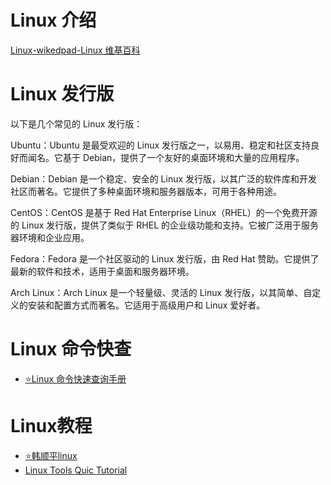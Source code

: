# Linux 介绍

[Linux-wikedpad-Linux 维基百科](https://zh.wikipedia.org/wiki/Linux)

# Linux 发行版

以下是几个常见的 Linux 发行版：

Ubuntu：Ubuntu 是最受欢迎的 Linux 发行版之一，以易用、稳定和社区支持良好而闻名。它基于 Debian，提供了一个友好的桌面环境和大量的应用程序。

Debian：Debian 是一个稳定、安全的 Linux 发行版，以其广泛的软件库和开发社区而著名。它提供了多种桌面环境和服务器版本，可用于各种用途。

CentOS：CentOS 是基于 Red Hat Enterprise Linux（RHEL）的一个免费开源的 Linux 发行版，提供了类似于 RHEL 的企业级功能和支持。它被广泛用于服务器环境和企业应用。

Fedora：Fedora 是一个社区驱动的 Linux 发行版，由 Red Hat 赞助。它提供了最新的软件和技术，适用于桌面和服务器环境。

Arch Linux：Arch Linux 是一个轻量级、灵活的 Linux 发行版，以其简单、自定义的安装和配置方式而著名。它适用于高级用户和 Linux 爱好者。

# Linux 命令快查

- [⭐Linux 命令快速查询手册](https://wangchujiang.com/linux-command/)

# Linux教程
- [⭐韩顺平linux](https://www.bilibili.com/video/BV1Sv411r7vd/?spm_id_from=333.337.search-card.all.click)
- [Linux Tools Quic Tutorial](https://linuxtools-rst.readthedocs.io/zh_CN/latest/base/index.html)